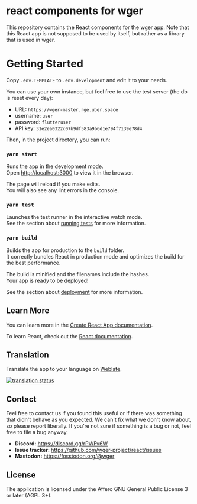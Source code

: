 # react components for wger

This repository contains the React components for the wger app. Note that this React app is not supposed to be used by
itself, but rather as a library that is used in wger.

# Getting Started

Copy `.env.TEMPLATE` to `.env.development` and edit it to your needs.

You can use your own instance, but feel free to use the test server (the db
is reset every day):

* URL: `https://wger-master.rge.uber.space`
* username: `user`
* password: `flutteruser`
* API key: `31e2ea0322c07b9df583a9b6d1e794f7139e78d4`

Then, in the project directory, you can run:

### `yarn start`

Runs the app in the development mode.\
Open [http://localhost:3000](http://localhost:3000) to view it in the browser.

The page will reload if you make edits.\
You will also see any lint errors in the console.

### `yarn test`

Launches the test runner in the interactive watch mode.\
See the section about [running tests](https://facebook.github.io/create-react-app/docs/running-tests) for more
information.

### `yarn build`

Builds the app for production to the `build` folder.\
It correctly bundles React in production mode and optimizes the build for the best performance.

The build is minified and the filenames include the hashes.\
Your app is ready to be deployed!

See the section about [deployment](https://facebook.github.io/create-react-app/docs/deployment) for more information.

## Learn More

You can learn more in
the [Create React App documentation](https://facebook.github.io/create-react-app/docs/getting-started).

To learn React, check out the [React documentation](https://reactjs.org/).

## Translation

Translate the app to your language on [Weblate](https://hosted.weblate.org/engage/wger/).

[![translation status](https://hosted.weblate.org/widgets/wger/-/frontend/multi-blue.svg)](https://hosted.weblate.org/engage/wger/)

## Contact

Feel free to contact us if you found this useful or if there was something that didn't behave as you expected. We can't
fix what we don't know about, so please report liberally. If you're not sure if something is a bug or not, feel free to
file a bug anyway.

* **Discord:** <https://discord.gg/rPWFv6W>
* **Issue tracker:** <https://github.com/wger-project/react/issues>
* **Mastodon:** <https://fosstodon.org/@wger>

## License

The application is licensed under the Affero GNU General Public License 3 or later (AGPL 3+).
